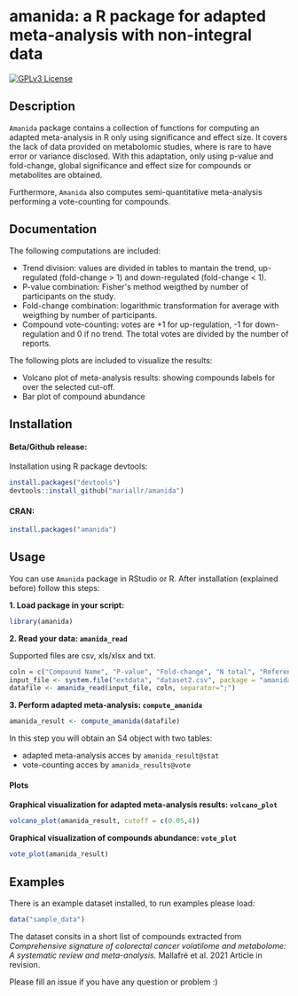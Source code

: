 
# amanida: a R package for adapted meta-analysis with non-integral data

[![GPLv3 License](https://img.shields.io/badge/License-GPL%20v3-yellow.svg)](https://opensource.org/licenses/) 

## Description

`Amanida` package contains a collection of functions for computing an adapted meta-analysis in R only using significance and effect size. It covers the lack of data provided on metabolomic studies, where is rare to have error or variance disclosed. With this adaptation, only using p-value and fold-change, global significance and effect size for compounds or metabolites are obtained. 

Furthermore, `Amanida` also computes semi-quantitative meta-analysis performing a vote-counting for compounds. 


## Documentation

The following computations are included:

* Trend division: values are divided in tables to mantain the trend, up-regulated (fold-change > 1) and down-regulated (fold-change < 1).
* P-value combination: Fisher's method weigthed by number of participants on the study. 
* Fold-change combination: logarithmic transformation for average with weigthing by number of participants. 
* Compound vote-counting: votes are +1 for up-regulation, -1 for down-regulation and 0 if no trend. The total votes are divided by the number of reports. 

The following plots are included to visualize the results: 

* Volcano plot of meta-analysis results: showing compounds labels for over the selected cut-off. 
* Bar plot of compound abundance

## Installation

#### Beta/Github release:

Installation using R package devtools:

```r
install.packages("devtools")
devtools::install_github("mariallr/amanida")
```

#### CRAN:

```r
install.packages("amanida")
```

## Usage

You can use `Amanida` package in RStudio or R. After installation (explained before) follow this steps: 

**1. Load package in your script:**

```r
library(amanida)
```

**2. Read your data: `amanida_read`**

Supported files are csv, xls/xlsx and txt. 

```r
coln = c("Compound Name", "P-value", "Fold-change", "N total", "References")
input_file <- system.file("extdata", "dataset2.csv", package = "amanida")
datafile <- amanida_read(input_file, coln, separator=";")
```

**3. Perform adapted meta-analysis: `compute_amanida`**

```r
amanida_result <- compute_amanida(datafile)
```

In this step you will obtain an S4 object with two tables:

* adapted meta-analysis acces by `amanida_result@stat`
* vote-counting acces by `amanida_results@vote`


#### Plots

**Graphical visualization for adapted meta-analysis results: `volcano_plot`**

```r
volcano_plot(amanida_result, cutoff = c(0.05,4))
```

**Graphical visualization of compounds abundance: `vote_plot`**

```r
vote_plot(amanida_result)
```


## Examples

There is an example dataset installed, to run examples please load:

```r
data("sample_data")
```

The dataset consits in a short list of compounds extracted from *Comprehensive signature of colorectal cancer volatilome and metabolome: A systematic review and meta-analysis.* Mallafré et al. 2021 Article in revision.


Please fill an issue if you have any question or problem :)

